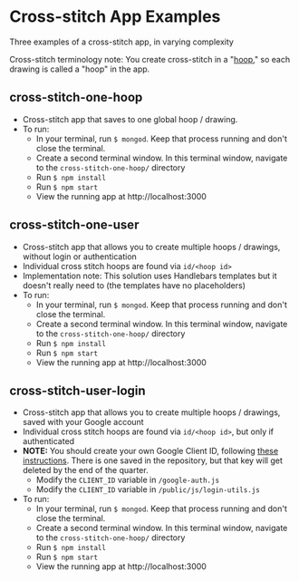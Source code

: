# Cross-stitch App Examples
Three examples of a cross-stitch app, in varying complexity

Cross-stitch terminology note: You create cross-stitch in a "[hoop](https://www.pinterest.com/search/pins/?q=cross-stitch%20hoop)," so each drawing is called a "hoop" in the app.

## cross-stitch-one-hoop
- Cross-stitch app that saves to one global hoop / drawing.
- To run:
  - In your terminal, run `$ mongod`. Keep that process running and don't close the terminal.
  - Create a second terminal window. In this terminal window, navigate to the `cross-stitch-one-hoop/` directory
  - Run `$ npm install`
  - Run `$ npm start`
  - View the running app at http://localhost:3000

## cross-stitch-one-user
- Cross-stitch app that allows you to create multiple hoops / drawings, without login or authentication
- Individual cross stitch hoops are found via `id/<hoop id>`
- Implementation note: This solution uses Handlebars templates but it doesn't really need to (the templates have no placeholders)
- To run:
  - In your terminal, run `$ mongod`. Keep that process running and don't close the terminal.
  - Create a second terminal window. In this terminal window, navigate to the `cross-stitch-one-hoop/` directory
  - Run `$ npm install`
  - Run `$ npm start`
  - View the running app at http://localhost:3000
 
 ## cross-stitch-user-login
- Cross-stitch app that allows you to create multiple hoops / drawings, saved with your Google account
- Individual cross stitch hoops are found via `id/<hoop id>`, but only if authenticated
- **NOTE:** You should create your own Google Client ID, following [these instructions](https://developers.google.com/identity/sign-in/web/devconsole-project). There is one saved in the repository, but that key will get deleted by the end of the quarter.
  - Modify the `CLIENT_ID` variable in `/google-auth.js`
  - Modify the `CLIENT_ID` variable in `/public/js/login-utils.js`
- To run:
  - In your terminal, run `$ mongod`. Keep that process running and don't close the terminal.
  - Create a second terminal window. In this terminal window, navigate to the `cross-stitch-one-hoop/` directory
  - Run `$ npm install`
  - Run `$ npm start`
  - View the running app at http://localhost:3000
 
